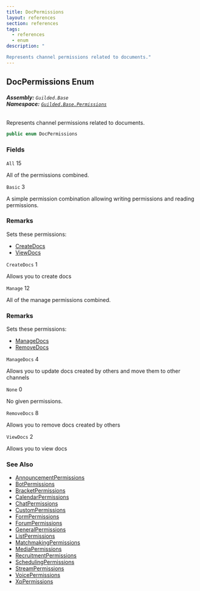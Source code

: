 ```yaml
---
title: DocPermissions
layout: references
section: references
tags:
  - references
  - enum
description: "

Represents channel permissions related to documents."
---
```


## DocPermissions Enum
###### **Assembly:** `Guilded.Base`<br/>**Namespace:** [`Guilded.Base.Permissions`](Guilded.Base.Permissions 'Guilded.Base.Permissions')

Represents channel permissions related to documents.

```csharp
public enum DocPermissions
```
### Fields

<a name='Guilded.Base.Permissions.DocPermissions.All'></a>

`All` 15

All of the permissions combined.

<a name='Guilded.Base.Permissions.DocPermissions.Basic'></a>

`Basic` 3

A simple permission combination allowing writing permissions and reading permissions.

### Remarks
  
Sets these permissions:  
- [CreateDocs](DocPermissions#Guilded.Base.Permissions.DocPermissions.CreateDocs 'Guilded.Base.Permissions.DocPermissions.CreateDocs')  
- [ViewDocs](DocPermissions#Guilded.Base.Permissions.DocPermissions.ViewDocs 'Guilded.Base.Permissions.DocPermissions.ViewDocs')

<a name='Guilded.Base.Permissions.DocPermissions.CreateDocs'></a>

`CreateDocs` 1

Allows you to create docs

<a name='Guilded.Base.Permissions.DocPermissions.Manage'></a>

`Manage` 12

All of the manage permissions combined.

### Remarks
  
Sets these permissions:  
- [ManageDocs](DocPermissions#Guilded.Base.Permissions.DocPermissions.ManageDocs 'Guilded.Base.Permissions.DocPermissions.ManageDocs')  
- [RemoveDocs](DocPermissions#Guilded.Base.Permissions.DocPermissions.RemoveDocs 'Guilded.Base.Permissions.DocPermissions.RemoveDocs')

<a name='Guilded.Base.Permissions.DocPermissions.ManageDocs'></a>

`ManageDocs` 4

Allows you to update docs created by others and move them to other channels

<a name='Guilded.Base.Permissions.DocPermissions.None'></a>

`None` 0

No given permissions.

<a name='Guilded.Base.Permissions.DocPermissions.RemoveDocs'></a>

`RemoveDocs` 8

Allows you to remove docs created by others

<a name='Guilded.Base.Permissions.DocPermissions.ViewDocs'></a>

`ViewDocs` 2

Allows you to view docs

### See Also
- [AnnouncementPermissions](AnnouncementPermissions 'Guilded.Base.Permissions.AnnouncementPermissions')
- [BotPermissions](BotPermissions 'Guilded.Base.Permissions.BotPermissions')
- [BracketPermissions](BracketPermissions 'Guilded.Base.Permissions.BracketPermissions')
- [CalendarPermissions](CalendarPermissions 'Guilded.Base.Permissions.CalendarPermissions')
- [ChatPermissions](ChatPermissions 'Guilded.Base.Permissions.ChatPermissions')
- [CustomPermissions](CustomPermissions 'Guilded.Base.Permissions.CustomPermissions')
- [FormPermissions](FormPermissions 'Guilded.Base.Permissions.FormPermissions')
- [ForumPermissions](ForumPermissions 'Guilded.Base.Permissions.ForumPermissions')
- [GeneralPermissions](GeneralPermissions 'Guilded.Base.Permissions.GeneralPermissions')
- [ListPermissions](ListPermissions 'Guilded.Base.Permissions.ListPermissions')
- [MatchmakingPermissions](MatchmakingPermissions 'Guilded.Base.Permissions.MatchmakingPermissions')
- [MediaPermissions](MediaPermissions 'Guilded.Base.Permissions.MediaPermissions')
- [RecruitmentPermissions](RecruitmentPermissions 'Guilded.Base.Permissions.RecruitmentPermissions')
- [SchedulingPermissions](SchedulingPermissions 'Guilded.Base.Permissions.SchedulingPermissions')
- [StreamPermissions](StreamPermissions 'Guilded.Base.Permissions.StreamPermissions')
- [VoicePermissions](VoicePermissions 'Guilded.Base.Permissions.VoicePermissions')
- [XpPermissions](XpPermissions 'Guilded.Base.Permissions.XpPermissions')